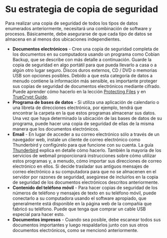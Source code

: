[Title]: # (Tu estrategia de copias de seguridad)
[Order]: # (2)

# Su estrategia de copia de seguridad

Para realizar una copia de seguridad de todos los tipos de datos enumerados anteriormente, necesitará una combinación de software y procesos. Básicamente, debe asegurarse de que cada tipo de datos se almacena en al menos dos ubicaciones independientes.

* **Documentos electrónicos** - Cree una copia de seguridad completa de los documentos en su computadora usando un programa como Cobian Backup, que se describe con más detalle a continuación. Guarde la copia de seguridad en algo portátil para que pueda llevarlo a casa o a algún otro lugar seguro. Discos duros externos, CD / DVD o memorias USB son opciones posibles. Debido a que esta categoría de datos a menudo contiene la información más sensible, es importante proteger sus copias de seguridad de documentos electrónicos mediante cifrado. Puede aprender cómo hacerlo en la lección [Protecting Files](umbrella://lesson/protect-files) y en [TrueCrypt Guide](umbrella://lesson/truecrypt).
* **Programa de bases de datos** - Si utiliza una aplicación de calendario o una libreta de direcciones electrónica, por ejemplo, tendrá que encontrar la carpeta en la que estos programas almacenar sus datos. Una vez que haya determinado la ubicación de las bases de datos de su programa, puede hacer una copia de seguridad de ellas de la misma manera que los documentos electrónicos.
* **Email** - En lugar de acceder a su correo electrónico sólo a través de un navegador web, instale un cliente de correo electrónico como Thunderbird y configúrelo para que funcione con su cuenta. La guía [Thunderbird](umbrella://lesson/thunderbird) explica en detalle cómo hacerlo. También la mayoría de los servicios de webmail proporcionará instrucciones sobre cómo utilizar estos programas y, a menudo, cómo importar sus direcciones de correo electrónico en ellos. Si decide trasladar sus antiguos mensajes de correo electrónico a su computadora para que no se almacenen en el servidor por razones de seguridad, asegúrese de incluirlos en la copia de seguridad de los documentos electrónicos descritos anteriormente.
* **Contenido del teléfono móvil** - Para hacer copias de seguridad de los números de teléfono y mensajes de texto en su teléfono móvil, puede conectarlo a su computadora usando el software apropiado, que generalmente está disponible en la página web de la compañía que fabricó su teléfono. Puede que tenga que comprar un cable USB especial para hacer esto.
* **Documentos impresos** - Cuando sea posible, debe escanear todos sus documentos importantes y luego respaldarlos junto con sus otros documentos electrónicos, como se mencionó anteriormente.